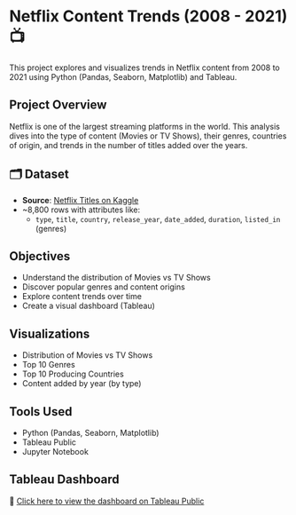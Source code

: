 # Netflix Content Trends (2008 - 2021) 📺

This project explores and visualizes trends in Netflix content from 2008 to 2021 using Python (Pandas, Seaborn, Matplotlib) and Tableau.

## Project Overview

Netflix is one of the largest streaming platforms in the world. This analysis dives into the type of content (Movies or TV Shows), their genres, countries of origin, and trends in the number of titles added over the years.

## 🗂 Dataset

- **Source**: [Netflix Titles on Kaggle](https://www.kaggle.com/datasets/shivamb/netflix-shows)
- ~8,800 rows with attributes like:
  - `type`, `title`, `country`, `release_year`, `date_added`, `duration`, `listed_in` (genres)

## Objectives

- Understand the distribution of Movies vs TV Shows
- Discover popular genres and content origins
- Explore content trends over time
- Create a visual dashboard (Tableau)

## Visualizations

- Distribution of Movies vs TV Shows
- Top 10 Genres
- Top 10 Producing Countries
- Content added by year (by type)

## Tools Used

- Python (Pandas, Seaborn, Matplotlib)
- Tableau Public
- Jupyter Notebook

## Tableau Dashboard

🔗 [Click here to view the dashboard on Tableau Public](https://public.tableau.com/app/profile/anis.marsela2969/viz/Netflix_17484912331770/NetflixContentTrends20082021?publish=yes)


